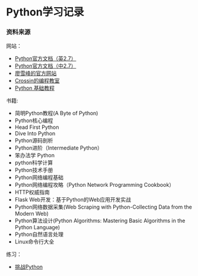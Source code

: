 ﻿# Python学习记录

### 资料来源
网站：
- [Python官方文档（英2.7）](http://docs.python.org/2.7/)
- [Python官方文档（中2.7）](http://www.pythondoc.com/pythontutorial27/index.html)
- [廖雪峰的官方网站](http://www.liaoxuefeng.com/)
- [Crossin的编程教室](http://crossincode.com/home/)
- [Python 基础教程](http://www.runoob.com/python/python-tutorial.html)

书籍:
- 简明Python教程(A Byte of Python)
- Python核心编程
- Head First Python
- Dive Into Python
- Python源码剖析
- Python进阶（Intermediate Python）
- 笨办法学 Python
- python科学计算
- Python技术手册
- Python网络编程基础
- Python网络编程攻略（Python Network Programming Cookbook）
- HTTP权威指南
- Flask Web开发：基于Python的Web应用开发实战
- Python网络数据采集(Web Scraping with Python-Collecting Data from the Modern Web)
- Python算法设计(Python Algorithms: Mastering Basic Algorithms in the Python Language)
- Python自然语言处理
- Linux命令行大全

练习：
- [挑战Python](http://www.pythontip.com/coding/code_oj)